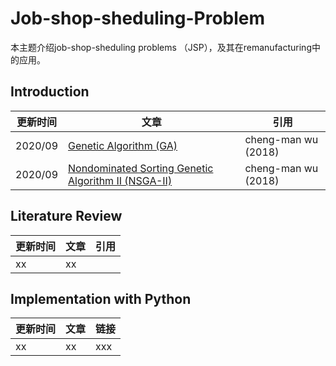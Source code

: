 # Job-shop-sheduling-Problem
本主题介绍job-shop-sheduling problems （JSP），及其在remanufacturing中的应用。
## Introduction
| 更新时间| 文章 | 引用 |
| --- | --- | --- |
| 2020/09 | [Genetic Algorithm (GA)](https://github.com/wurmen/Genetic-Algorithm-for-Job-Shop-Scheduling-and-NSGA-II/blob/master/introduction/GA/GA.md) |cheng-man wu (2018)|
| 2020/09 | [Nondominated Sorting Genetic Algorithm II (NSGA-II)](https://github.com/wurmen/Genetic-Algorithm-for-Job-Shop-Scheduling-and-NSGA-II/blob/master/introduction/NSGA-II/NSGA-II.md) |cheng-man wu (2018)|
## Literature Review
| 更新时间| 文章 | 引用 |
| --- | --- | --- |
| xx | xx ||xx |
## Implementation with Python
| 更新时间| 文章 | 链接 |
| --- | --- | --- |
| xx | xx | xxx|
